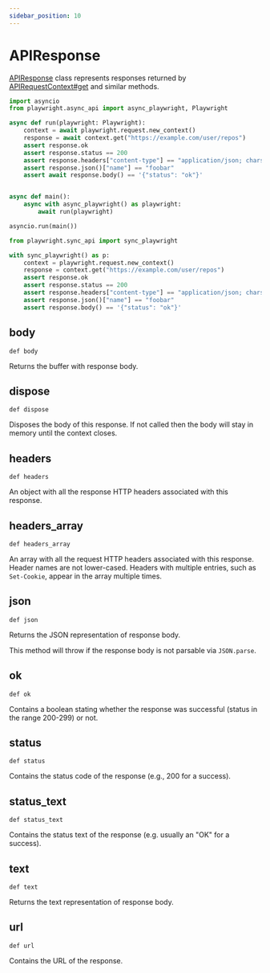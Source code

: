 ```yaml
---
sidebar_position: 10
---
```


# APIResponse

[APIResponse](./api_response) class represents responses returned by [APIRequestContext#get](./api_request_context#get) and similar methods.

```py title=example_4f0529be9a259a20e30c3048d99dfc039ddb85955b57f7d4537067cd202e110c.py
import asyncio
from playwright.async_api import async_playwright, Playwright

async def run(playwright: Playwright):
    context = await playwright.request.new_context()
    response = await context.get("https://example.com/user/repos")
    assert response.ok
    assert response.status == 200
    assert response.headers["content-type"] == "application/json; charset=utf-8"
    assert response.json()["name"] == "foobar"
    assert await response.body() == '{"status": "ok"}'


async def main():
    async with async_playwright() as playwright:
        await run(playwright)

asyncio.run(main())

```

```py title=example_d3853ee82c5e37c48d2014a4a0044137503aaeebb1ecad637f435e289ca5314e.py
from playwright.sync_api import sync_playwright

with sync_playwright() as p:
    context = playwright.request.new_context()
    response = context.get("https://example.com/user/repos")
    assert response.ok
    assert response.status == 200
    assert response.headers["content-type"] == "application/json; charset=utf-8"
    assert response.json()["name"] == "foobar"
    assert response.body() == '{"status": "ok"}'

```


## body

```
def body
```

Returns the buffer with response body.

## dispose

```
def dispose
```

Disposes the body of this response. If not called then the body will stay in memory until the context closes.

## headers

```
def headers
```

An object with all the response HTTP headers associated with this response.

## headers_array

```
def headers_array
```

An array with all the request HTTP headers associated with this response. Header names are not lower-cased. Headers
with multiple entries, such as `Set-Cookie`, appear in the array multiple times.

## json

```
def json
```

Returns the JSON representation of response body.

This method will throw if the response body is not parsable via `JSON.parse`.

## ok

```
def ok
```

Contains a boolean stating whether the response was successful (status in the range 200-299) or not.

## status

```
def status
```

Contains the status code of the response (e.g., 200 for a success).

## status_text

```
def status_text
```

Contains the status text of the response (e.g. usually an "OK" for a success).

## text

```
def text
```

Returns the text representation of response body.

## url

```
def url
```

Contains the URL of the response.
